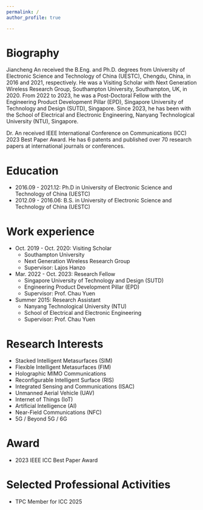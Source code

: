 ```yaml
---
permalink: /
author_profile: true

---
```


# Biography
Jiancheng An received the B.Eng. and Ph.D. degrees from University of Electronic Science and Technology of China (UESTC), Chengdu, China, in 2016 and 2021, respectively. He was a Visiting Scholar with Next Generation Wireless Research Group, Southampton University, Southampton, UK, in 2020. From 2022 to 2023, he was a Post-Doctoral Fellow with the Engineering Product Development Pillar (EPD), Singapore University of Technology and Design (SUTD), Singapore. Since 2023, he has been with the School of Electrical and Electronic Engineering, Nanyang Technological University (NTU), Singapore.

Dr. An received IEEE International Conference on Communications (ICC) 2023 Best Paper Award. He has 6 patents and published over 70 research papers at international journals or conferences.

# Education
* 2016.09 - 2021.12: Ph.D in University of Electronic Science and Technology of China (UESTC)
* 2012.09 - 2016.06: B.S. in University of Electronic Science and Technology of China (UESTC)

# Work experience
* Oct. 2019 - Oct. 2020: Visiting Scholar
  * Southampton University
  * Next Generation Wireless Research Group
  * Supervisor: Lajos Hanzo
* Mar. 2022 - Oct. 2023: Research Fellow
  * Singapore University of Technology and Design (SUTD)
  * Engineering Product Development Pillar (EPD)
  * Supervisor: Prof. Chau Yuen
* Summer 2015: Research Assistant
  * Nanyang Technological University (NTU)
  * School of Electrical and Electronic Engineering
  * Supervisor: Prof. Chau Yuen
  
# Research Interests
* Stacked Intelligent Metasurfaces (SIM)
* Flexible Intelligent Metasurfaces (FIM)
* Holographic MIMO Communications
* Reconfigurable Intelligent Surface (RIS)
* Integrated Sensing and Communications (ISAC)
* Unmanned Aerial Vehicle (UAV)
* Internet of Things (IoT)
* Artificial Intelligence (AI)
* Near-Field Communications (NFC)
* 5G / Beyond 5G / 6G
  
# Award
* 2023 IEEE ICC Best Paper Award

# Selected Professional Activities
* TPC Member for ICC 2025

